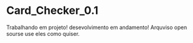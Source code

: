 # Card_Checker_0.1
Trabalhando em projeto! desevolvimento em andamento!
Arquviso open sourse use eles como quiser.